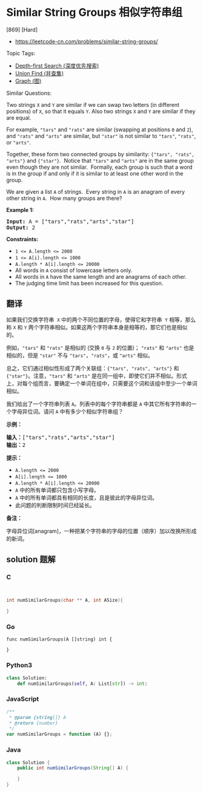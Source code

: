 # Similar String Groups 相似字符串组

[869] [Hard]

- https://leetcode-cn.com/problems/similar-string-groups/

Topic Tags:

- [Depth-first Search (深度优先搜索)](https://leetcode-cn.com/tag/depth-first-search/)
- [Union Find (并查集)](https://leetcode-cn.com/tag/union-find/)
- [Graph (图)](https://leetcode-cn.com/tag/graph/)

Similar Questions:

Two strings `X` and `Y` are similar if we can swap two letters (in different positions) of `X`, so that it equals `Y`. Also two strings `X` and `Y` are similar if they are equal.

For example, `"tars"` and `"rats"` are similar (swapping at positions `0` and `2`), and `"rats"` and `"arts"` are similar, but `"star"` is not similar to `"tars"`, `"rats"`, or `"arts"`.

Together, these form two connected groups by similarity: `{"tars", "rats", "arts"}` and `{"star"}`.  Notice that `"tars"` and `"arts"` are in the same group even though they are not similar.  Formally, each group is such that a word is in the group if and only if it is similar to at least one other word in the group.

We are given a list `A` of strings.  Every string in `A` is an anagram of every other string in `A`.  How many groups are there?

**Example 1:**

<pre><strong>Input:</strong> A = ["tars","rats","arts","star"]
<strong>Output:</strong> 2
</pre>

**Constraints:**

- `1 <= A.length <= 2000`
- `1 <= A[i].length <= 1000`
- `A.length * A[i].length <= 20000`
- All words in `A` consist of lowercase letters only.
- All words in `A` have the same length and are anagrams of each other.
- The judging time limit has been increased for this question.

## 翻译

如果我们交换字符串  `X` 中的两个不同位置的字母，使得它和字符串  `Y` 相等，那么称 `X` 和 `Y` 两个字符串相似。如果这两个字符串本身是相等的，那它们也是相似的。

例如，`"tars"` 和 `"rats"` 是相似的 (交换 `0` 与 `2` 的位置)； `"rats"` 和 `"arts"` 也是相似的，但是 `"star"` 不与 `"tars"`，`"rats"`，或 `"arts"` 相似。

总之，它们通过相似性形成了两个关联组：`{"tars", "rats", "arts"}` 和 `{"star"}`。注意，`"tars"` 和 `"arts"` 是在同一组中，即使它们并不相似。形式上，对每个组而言，要确定一个单词在组中，只需要这个词和该组中至少一个单词相似。

我们给出了一个字符串列表 `A`。列表中的每个字符串都是 `A` 中其它所有字符串的一个字母异位词。请问 `A` 中有多少个相似字符串组？

**示例：**

<pre><strong>输入：</strong>["tars","rats","arts","star"]
<strong>输出：</strong>2</pre>

**提示：**

- `A.length <= 2000`
- `A[i].length <= 1000`
- `A.length * A[i].length <= 20000`
- `A` 中的所有单词都只包含小写字母。
- `A` 中的所有单词都具有相同的长度，且是彼此的字母异位词。
- 此问题的判断限制时间已经延长。

**备注：**

字母异位词\[anagram\]，一种把某个字符串的字母的位置（顺序）加以改换所形成的新词。

## solution 题解

### C

```c


int numSimilarGroups(char ** A, int ASize){

}


```

### Go

```golang
func numSimilarGroups(A []string) int {

}
```

### Python3

```python
class Solution:
    def numSimilarGroups(self, A: List[str]) -> int:

```

### JavaScript

```javascript
/**
 * @param {string[]} A
 * @return {number}
 */
var numSimilarGroups = function (A) {};
```

### Java

```java
class Solution {
    public int numSimilarGroups(String[] A) {

    }
}
```
